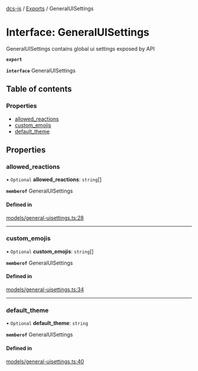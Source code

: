 [dcs-js](../README.md) / [Exports](../modules.md) / GeneralUISettings

# Interface: GeneralUISettings

GeneralUISettings contains global ui settings exposed by API

**`export`**

**`interface`** GeneralUISettings

## Table of contents

### Properties

- [allowed\_reactions](GeneralUISettings.md#allowed_reactions)
- [custom\_emojis](GeneralUISettings.md#custom_emojis)
- [default\_theme](GeneralUISettings.md#default_theme)

## Properties

### <a id="allowed_reactions" name="allowed_reactions"></a> allowed\_reactions

• `Optional` **allowed\_reactions**: `string`[]

**`memberof`** GeneralUISettings

#### Defined in

[models/general-uisettings.ts:28](https://github.com/unfoldingWord/dcs-js/blob/dd84989/models/general-uisettings.ts#L28)

___

### <a id="custom_emojis" name="custom_emojis"></a> custom\_emojis

• `Optional` **custom\_emojis**: `string`[]

**`memberof`** GeneralUISettings

#### Defined in

[models/general-uisettings.ts:34](https://github.com/unfoldingWord/dcs-js/blob/dd84989/models/general-uisettings.ts#L34)

___

### <a id="default_theme" name="default_theme"></a> default\_theme

• `Optional` **default\_theme**: `string`

**`memberof`** GeneralUISettings

#### Defined in

[models/general-uisettings.ts:40](https://github.com/unfoldingWord/dcs-js/blob/dd84989/models/general-uisettings.ts#L40)
